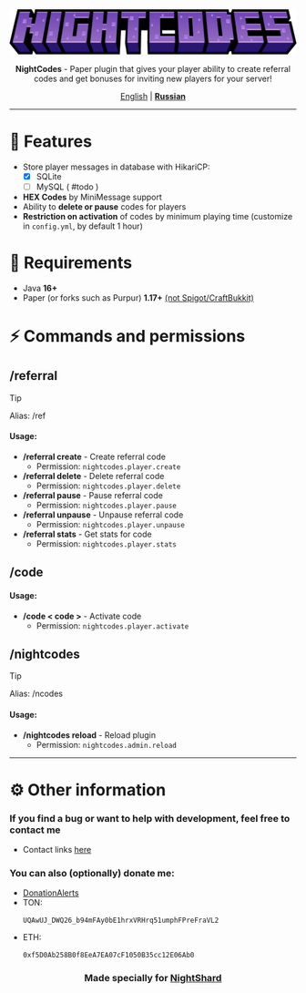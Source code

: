 <center>
<img src="docs/NightCodes-Title.png">
<p><b>NightCodes</b> - Paper plugin that gives your player ability to create referral codes and get bonuses for inviting new players for your server!</p>

<u>English</u> | <b><a href="README_RU.md">Russian</a></b>
</center>

***

# 🚀 Features

- Store player messages in database with HikariCP:
  - [x] SQLite
  - [ ] MySQL ( #todo )
- **HEX Codes** by MiniMessage support
- Ability to **delete or pause** codes for players
- **Restriction on activation** of codes by minimum playing time (customize in `config.yml`, by default 1 hour)

# 💾 Requirements

- Java **16+**
- Paper (or forks such as Purpur) **1.17+** <u>(not Spigot/CraftBukkit)</u>

# ⚡ Commands and permissions

## /referral

> [!TIP]
> Alias: /ref

#### Usage:
- **/referral create** - Create referral code
  - Permission: `nightcodes.player.create`
- **/referral delete** - Delete referral code
  - Permission: `nightcodes.player.delete`
- **/referral pause** - Pause referral code
  - Permission: `nightcodes.player.pause`
- **/referral unpause** - Unpause referral code
  - Permission: `nightcodes.player.unpause`
- **/referral stats** - Get stats for code
  - Permission: `nightcodes.player.stats`

## /code

#### Usage:
- **/code < code >** - Activate code
  - Permission: `nightcodes.player.activate`

## /nightcodes

> [!TIP]
> Alias: /ncodes

#### Usage:
- **/nightcodes reload** - Reload plugin
  - Permission: `nightcodes.admin.reload`



***



# ⚙ Other information

### If you find a bug or want to help with development, feel free to contact me
  - Contact links [here](https://drakoshaslv.ru/)

### You can also (optionally) donate me:
  - [DonationAlerts](https://www.donationalerts.com/r/mrdrag0nxyt)
  - TON:
    ```
    UQAwUJ_DWQ26_b94mFAy0bE1hrxVRHrq51umphFPreFraVL2
    ```
  - ETH:
    ```
    0xf5D0Ab258B0f8EeA7EA07cF1050B35cc12E06Ab0
    ```



<center><h3>Made specially for <a href="https://nshard.ru">NightShard</a></h3></center>